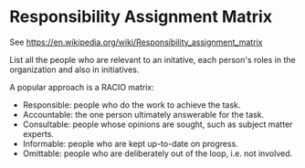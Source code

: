 # Responsibility Assignment Matrix

See https://en.wikipedia.org/wiki/Responsibility_assignment_matrix

List all the people who are relevant to an initative, each person's roles in the organization and also in initiatives.

A popular approach is a RACIO matrix:

  * Responsible: people who do the work to achieve the task.
  * Accountable: the one person ultimately answerable for the task.
  * Consultable: people whose opinions are sought, such as subject matter experts.
  * Informable: people who are kept up-to-date on progress.
  * Omittable: people who are deliberately out of the loop, i.e. not involved.

